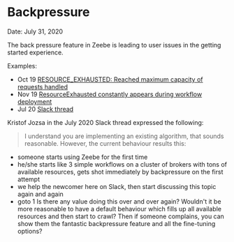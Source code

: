 # Backpressure

Date: July 31, 2020

The back pressure feature in Zeebe is leading to user issues in the getting started experience.

Examples: 

* Oct 19 [RESOURCE_EXHAUSTED: Reached maximum capacity of requests handled](https://forum.zeebe.io/t/resource-exhausted-reached-maximum-capacity-of-requests-handled/731)
* Nov 19 [ResourceExhausted constantly appears during workflow deployment](https://github.com/zeebe-io/zeebe/issues/3367)
* Jul 20 [Slack thread](https://zeebe-io.slack.com/archives/C6WGNHV2A/p1595930908388200)

Kristof Jozsa in the July 2020 Slack thread expressed the following:

> I understand you are implementing an existing algorithm, that sounds reasonable. However, the current behaviour results this:
* someone starts using Zeebe for the first time
* he/she starts like 3 simple workflows on a cluster of brokers with tons of available resources, gets shot immediately by backpressure on the first attempt
* we help the newcomer here on Slack, then start discussing this topic again and again
* goto 1
Is there any value doing this over and over again? Wouldn't it be more reasonable to have a default behaviour which fills up all available resources and then start to crawl? Then if someone complains, you can show them the fantastic backpressure feature and all the fine-tuning options?
